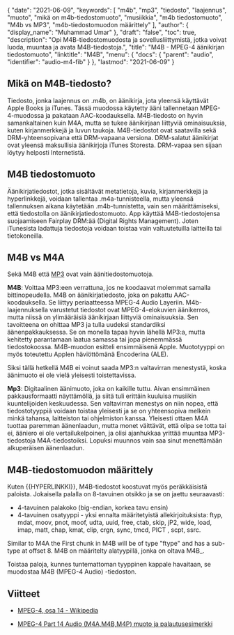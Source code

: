 {
  "date": "2021-06-09",
  "keywords": [
"m4b",
"mp3",
"tiedosto",
"laajennus",
"muoto",
"mikä on m4b-tiedostomuoto",
"musiikkia",
"m4b tiedostomuoto",
"M4b vs MP3",
"m4b-tiedostomuodon määrittely"
],
  "author": {
    "display_name": "Muhammad Umar"
},
  "draft": "false",
  "toc": true,
  "description": "Opi M4B-tiedostomuodosta ja sovellusliittymistä, jotka voivat luoda, muuntaa ja avata M4B-tiedostoja.",
  "title": "M4B - MPEG-4 äänikirjan tiedostomuoto",
  "linktitle": "M4B",
  "menu": {
    "docs": {
      "parent": "audio",
      "identifier": "audio-m4-fib"
}
},
  "lastmod": "2021-06-09"
}

## Mikä on M4B-tiedosto?

Tiedosto, jonka laajennus on .m4b, on äänikirja, jota yleensä käyttävät Apple Books ja iTunes. Tässä muodossa käytetty ääni tallennetaan MPEG-4-muodossa ja pakataan AAC-koodauksella. M4B-tiedosto on hyvin samankaltainen kuin M4A, mutta se tukee äänikirjaan liittyviä ominaisuuksia, kuten kirjanmerkkejä ja luvun taukoja. M4B-tiedostot ovat saatavilla sekä DRM-yhteensopivana että DRM-vapaana versiona. DRM-salatut äänikirjat ovat yleensä maksullisia äänikirjoja iTunes Storesta. DRM-vapaa sen sijaan löytyy helposti Internetistä.

## M4B tiedostomuoto

Äänikirjatiedostot, jotka sisältävät metatietoja, kuvia, kirjanmerkkejä ja hyperlinkkejä, voidaan tallentaa .m4a-tunnisteella, mutta yleensä tallennuksen aikana käytetään .m4b-tunnistetta, vain sen määrittämiseksi, että tiedostolla on äänikirjatiedostomuoto. App käyttää M4B-tiedostojensa suojaamiseen Fairplay DRM:ää (Digital Rights Management). Joten iTunesista ladattuja tiedostoja voidaan toistaa vain valtuutetuilla laitteilla tai tietokoneilla.


## M4B vs M4A

Sekä M4B että [MP3](/audio/mp3/) ovat vain äänitiedostomuotoja.

**M4B**: Voittaa MP3:een verrattuna, jos ne koodaavat molemmat samalla bittinopeudella. M4B on äänikirjatiedosto, joka on pakattu AAC-koodauksella. Se liittyy periaatteessa MPEG-4 Audio Layeriin. M4b-laajennuksella varustetut tiedostot ovat MPEG-4-elokuvien äänikerros, mutta niissä on ylimääräisiä äänikirjaan liittyviä ominaisuuksia. Sen tavoitteena on ohittaa MP3 ja tulla uudeksi standardiksi äänenpakkauksessa. Se on monella tapaa hyvin lähellä MP3:a, mutta kehitetty parantamaan laatua samassa tai jopa pienemmässä tiedostokoossa. M4B-muodon esitteli ensimmäisenä Apple. Muototyyppi on myös toteutettu Applen häviöttömänä Encoderina (ALE).

Siksi tällä hetkellä M4B ei voinut saada MP3:n valtavirran menestystä, koska äänimuoto ei ole vielä yleisesti toistettavissa.

**Mp3**: Digitaalinen äänimuoto, joka on kaikille tuttu. Aivan ensimmäinen pakkausformaatti näyttämöllä, ja siitä tuli erittäin kuuluisa musiikin kuuntelijoiden keskuudessa. Sen valtavirran menestys on niin nopea, että tiedostotyyppiä voidaan toistaa yleisesti ja se on yhteensopiva melkein minkä tahansa, laitteiston tai ohjelmiston kanssa. Yleisesti ottaen M4A tuottaa paremman äänenlaadun, mutta monet väittävät, että olipa se totta tai ei, ääniero ei ole vertailukelpoinen, ja olisi ajanhukkaa yrittää muuntaa MP3-tiedostoja M4A-tiedostoiksi. Lopuksi muunnos vain saa sinut menettämään alkuperäisen äänenlaadun.

## M4B-tiedostomuodon määrittely

Kuten {{HYPERLINKKI}}, M4B-tiedostot koostuvat myös peräkkäisistä paloista. Jokaisella palalla on 8-tavuinen otsikko ja se on jaettu seuraavasti:
- 4-tavuinen palakoko (big-endian, korkea tavu ensin)
- 4-tavuinen osatyyppi - yksi ennalta määritetyistä allekirjoituksista: ftyp, mdat, moov, pnot, moof, udta, uuid, free, ctab, skip, jP2, wide, load, imap, matt, chap, kmat, clip, crgn, sync, tmcd, PICT , scpt, ssrc.

Similar to M4A the First chunk in M4B will be of type "ftype" and has a sub-type at offset 8. M4B on määritelty alatyypillä, jonka on oltava M4B_.

Toistaa paloja, kunnes tuntemattoman tyyppinen kappale havaitaan, se muodostaa M4B (MPEG-4 Audio) -tiedoston.

## Viitteet

* [MPEG-4, osa 14 - Wikipedia](https://en.wikipedia.org/wiki/MPEG-4_Part_14)

* [MPEG-4 Part 14 Audio (M4A,M4B,M4P) muoto ja palautusesimerkki](https://www.file-recovery.com/m4a-signature-format.htm)


